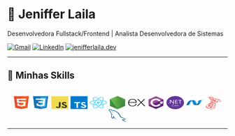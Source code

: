 # 💜 Jeniffer Laila

Desenvolvedora Fullstack/Frontend | Analista Desenvolvedora de Sistemas

[![Gmail](https://img.shields.io/badge/-Gmail-FF0000?labelColor=FF0000&logo=gmail&logoColor=white&link=)](https://leoalvarenga.dev)
[![LinkedIn](https://img.shields.io/badge/-Linkedin-0e76a8?logo=Linkedin&logoColor=white&link=https://www.linkedin.com/in/jeniffer-laila/)](https://www.linkedin.com/in/jeniffer-laila/)
[![jenifferlaila.dev](https://img.shields.io/badge/jenifferlaila.dev-8A2BE2)](https://jenifferlaila.dev)

---

## 🚀 Minhas Skills

<div align="center" style="display: inline_block">
  <br>
  
  <img align="center" alt="Jeni-HTML" height="30" width="40" src="https://raw.githubusercontent.com/devicons/devicon/master/icons/html5/html5-original.svg">
  <img align="center" alt="Jeni-CSS" height="30" width="40" src="https://raw.githubusercontent.com/devicons/devicon/master/icons/css3/css3-original.svg">
  <img align="center" alt="Jeni-Js" height="30" width="40" src="https://raw.githubusercontent.com/devicons/devicon/master/icons/javascript/javascript-original.svg">
  <img align="center" alt="Jeni-Ts" height="30" width="40" src="https://raw.githubusercontent.com/devicons/devicon/master/icons/typescript/typescript-original.svg">
  <img align="center" alt="Jeni-Reactjs" height="30" width="40" src="https://raw.githubusercontent.com/devicons/devicon/master/icons/react/react-original.svg">
  <img align="center" alt="Jeni-Nodejs" height="30" width="40" src="https://raw.githubusercontent.com/devicons/devicon/master/icons/nodejs/nodejs-original.svg">
  <img align="center" alt="Jeni-Expressjs" height="30" width="40" src="https://raw.githubusercontent.com/devicons/devicon/master/icons/express/express-original.svg">
  <img align="center" alt="Jeni-CSharp" height="30" width="40" src="https://raw.githubusercontent.com/devicons/devicon/master/icons/csharp/csharp-original.svg">
  <img align="center" alt="Jeni-DotNetCore" height="30" width="40" src="https://raw.githubusercontent.com/devicons/devicon/master/icons/dotnetcore/dotnetcore-original.svg">
  <img align="center" alt="Jeni-MySql" height="30" width="40" src="https://raw.githubusercontent.com/devicons/devicon/master/icons/dot-net/dot-net-original.svg">
  <img align="center" alt="Jeni-SqlServer" height="30" width="40" src="https://raw.githubusercontent.com/devicons/devicon/master/icons/microsoftsqlserver/microsoftsqlserver-plain.svg">
  <img align="center" alt="Jeni-MySql" height="30" width="40" src="https://raw.githubusercontent.com/devicons/devicon/master/icons/mysql/mysql-original.svg">
</div>

---
<!--
## ⭐ GitHub Stats

![GitHub Stats](https://github-readme-stats.vercel.app/api?username=jenifferlaila&show_icons=true) -->
